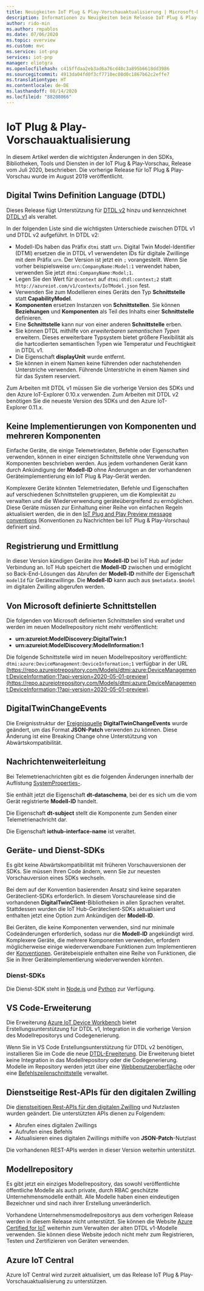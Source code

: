 ```yaml
---
title: Neuigkeiten IoT Plug & Play-Vorschauaktualisierung | Microsoft-Dokumentation
description: Informationen zu Neuigkeiten beim Release IoT Plug & Play-Vorschauaktualisierung.
author: rido-min
ms.author: rmpablos
ms.date: 07/06/2020
ms.topic: overview
ms.custom: mvc
ms.service: iot-pnp
services: iot-pnp
manager: eliotgra
ms.openlocfilehash: c415ffdaa2eb3ad6a76cd48c3a895b6618dd3986
ms.sourcegitcommit: 4913da04fd0f3cf7710ec08d0c1867b62c2effe7
ms.translationtype: HT
ms.contentlocale: de-DE
ms.lasthandoff: 08/14/2020
ms.locfileid: "88208066"
---
```

# <a name="iot-plug-and-play-preview-refresh"></a>IoT Plug & Play-Vorschauaktualisierung

In diesem Artikel werden die wichtigsten Änderungen in den SDKs, Bibliotheken, Tools und Diensten in der IoT Plug & Play-Vorschau, Release vom Juli 2020, beschrieben. Die vorherige Release für IoT Plug & Play-Vorschau wurde im August 2019 veröffentlicht.

## <a name="digital-twins-definition-language-dtdl"></a>Digital Twins Definition Language (DTDL)

Dieses Release fügt Unterstützung für [DTDL v2](https://github.com/Azure/opendigitaltwins-dtdl) hinzu und kennzeichnet [DTDL v1](https://github.com/Azure/opendigitaltwins-dtdl/tree/master/DTDL/v1-preview) als veraltet.

In der folgenden Liste sind die wichtigsten Unterschiede zwischen DTDL v1 und DTDL v2 aufgeführt. In DTDL v2:

- Modell-IDs haben das Präfix `dtmi` statt `urn`. Digital Twin Model-Identifier (DTMI) ersetzen die in DTDL v1 verwendeten IDs für digitale Zwillinge mit dem Präfix `urn`. Der Version ist jetzt ein `;` vorangestellt. Wenn Sie vorher beispielsweise `urn:CompanyName:Model:1` verwendet haben, verwenden Sie jetzt `dtmi:CompanyName:Model;1`.
- Legen Sie den Wert für `@context` auf `dtmi:dtdl:context;2` statt `http://azureiot.com/v1/contexts/IoTModel.json` fest.
- Verwenden Sie zum Modellieren eines Geräts den Typ **Schnittstelle** statt **CapabilityModel**.
- **Komponenten** ersetzen Instanzen von **Schnittstellen**. Sie können **Beziehungen** und **Komponenten** als Teil des Inhalts einer **Schnittstelle** definieren.
- Eine **Schnittstelle** kann nur von einer anderen **Schnittstelle** erben.
- Sie können DTDL mithilfe von _erweiterbaren semantischen Typen_ erweitern. Dieses erweiterbare Typsystem bietet größere Flexibilität als die hartcodierten semantischen Typen wie Temperatur und Feuchtigkeit in DTDL v1.
- Die Eigenschaft **displayUnit** wurde entfernt.
- Sie können in einem Namen keine führenden oder nachstehenden Unterstriche verwenden. Führende Unterstriche in einem Namen sind für das System reserviert.

Zum Arbeiten mit DTDL v1 müssen Sie die vorherige Version des SDKs und den Azure IoT-Explorer 0.10.x verwenden. Zum Arbeiten mit DTDL v2 benötigen Sie die neueste Version des SDKs und den Azure IoT-Explorer 0.11.x.

## <a name="no-component-and-multiple-component-implementations"></a>Keine Implementierungen von Komponenten und mehreren Komponenten

Einfache Geräte, die einige Telemetriedaten, Befehle oder Eigenschaften verwenden, können in einer einzigen Schnittstelle ohne Verwendung von Komponenten beschrieben werden. Aus jedem vorhandenen Gerät kann durch Ankündigung der **Modell-ID** ohne Änderungen an der vorhandenen Geräteimplementierung ein IoT Plug & Play-Gerät werden.

Komplexere Geräte könnten Telemetriedaten, Befehle und Eigenschaften auf verschiedenen Schnittstellen gruppieren, um die Komplexität zu verwalten und die Wiederverwendung geräteübergreifend zu ermöglichen. Diese Geräte müssen zur Einhaltung einer Reihe von einfachen Regeln aktualisiert werden, die in den [IoT Plug and Play Preview message conventions](concepts-convention.md) (Konventionen zu Nachrichten bei IoT Plug & Play-Vorschau) definiert sind.

## <a name="registration-and-discovery"></a>Registrierung und Ermittlung

In dieser Version kündigen Geräte ihre **Modell-ID** bei IoT Hub auf jeder Verbindung an. IoT Hub speichert die **Modell-ID** zwischen und ermöglicht so Back-End-Lösungen das Abrufen der **Modell-ID** mithilfe der Eigenschaft `modelId` für Gerätezwillinge. Die **Modell-ID** kann auch aus `$metadata.$model` im digitalen Zwilling abgerufen werden.

## <a name="microsoft-defined-interfaces"></a>Von Microsoft definierte Schnittstellen

Die folgenden von Microsoft definierten Schnittstellen sind veraltet und werden im neuen Modellrepository nicht mehr veröffentlicht:

- **urn:azureiot:ModelDiscovery:DigitalTwin:1**
- **urn:azureiot:ModelDiscovery:ModelInformation:1**

Die folgende Schnittstelle wird im neuen Modellrepository veröffentlicht: `dtmi:azure:DeviceManagement:DeviceInformation;1` verfügbar in der URL [https://repo.azureiotrepository.com/Models/dtmi:azure:DeviceManagement:DeviceInformation;1?api-version=2020-05-01-preview](https://repo.azureiotrepository.com/Models/dtmi:azure:DeviceManagement:DeviceInformation;1?api-version=2020-05-01-preview).

## <a name="digitaltwinchangeevents"></a>DigitalTwinChangeEvents

Die Ereignisstruktur der [Ereignisquelle](../iot-hub/iot-hub-devguide-messages-d2c.md#non-telemetry-events) **DigitalTwinChangeEvents** wurde geändert, um das Format **JSON-Patch** verwenden zu können. Diese Änderung ist eine Breaking Change ohne Unterstützung von Abwärtskompatibilität.

## <a name="message-routing"></a>Nachrichtenweiterleitung

Bei Telemetrienachrichten gibt es die folgenden Änderungen innerhalb der Auflistung [SystemProperties-](../iot-hub/iot-hub-devguide-messages-construct.md).

Sie enthält jetzt die Eigenschaft **dt-dataschema**, bei der es sich um die vom Gerät registrierte **Modell-ID** handelt.

Die Eigenschaft **dt-subject** stellt die Komponente zum Senden einer Telemetrienachricht dar.

Die Eigenschaft **iothub-interface-name** ist veraltet.

## <a name="device-and-service-sdks"></a>Geräte- und Dienst-SDKs

Es gibt keine Abwärtskompatibilität mit früheren Vorschauversionen der SDKs. Sie müssen Ihren Code ändern, wenn Sie zur neuesten Vorschauversion eines SDKs wechseln.

Bei dem auf der Konvention basierenden Ansatz sind keine separaten Geräteclient-SDKs erforderlich. In diesem Vorschaurelease sind die vorhandenen **DigitalTwinClient**-Bibliotheken in allen Sprachen veraltet. Stattdessen wurden die IoT Hub-Geräteclient-SDKs aktualisiert und enthalten jetzt eine Option zum Ankündigen der **Modell-ID**.

Bei Geräten, die keine Komponenten verwenden, sind nur minimale Codeänderungen erforderlich, sodass nur die **Modell-ID** angekündigt wird. Komplexere Geräte, die mehrere Komponenten verwenden, erfordern möglicherweise einige wiederverwendbare Funktionen zum Implementieren der [Konventionen](concepts-convention.md). Gerätebeispiele enthalten eine Reihe von Funktionen, die Sie in Ihrer Geräteimplementierung wiederverwenden könnten.

### <a name="service-sdks"></a>Dienst-SDKs

Die Dienst-SDK steht in [Node.js](https://github.com/Azure/azure-iot-sdk-node/blob/digitaltwins-preview/digitaltwins/service/readme.md) und [Python](https://github.com/Azure/azure-iot-sdk-python/blob/master/azure-iot-hub/README.md) zur Verfügung.

## <a name="vs-code-extension"></a>VS Code-Erweiterung

Die Erweiterung [Azure IoT Device Workbench](https://marketplace.visualstudio.com/items?itemName=vsciot-vscode.vscode-iot-workbench) bietet Erstellungsunterstützung für DTDL v1, Integration in die vorherige Version des Modellrepositorys und Codegenerierung.

Wenn Sie in VS Code Erstellungsunterstützung für DTDL v2 benötigen, installieren Sie im Code die neue [DTDL-Erweiterung](https://marketplace.visualstudio.com/items?itemName=vsciot-vscode.vscode-dtdl). Die Erweiterung bietet keine Integration in das Modellrepository oder die Codegenerierung. Modelle im Repository werden jetzt über eine [Webbenutzeroberfläche](https://aka.ms/iotmodelrepo) oder eine [Befehlszeilenschnittstelle](https://docs.microsoft.com/cli/azure/ext/azure-iot/iot/pnp?view=azure-cli-latest) verwaltet.

## <a name="digital-twin-service-side-rest-apis"></a>Dienstseitige Rest-APIs für den digitalen Zwilling

Die [dienstseitigen Rest-APIs für den digitalen Zwilling](https://docs.microsoft.com/rest/api/iothub/service/digitaltwin) und Nutzlasten wurden geändert. Die unterstützten APIs dienen zu Folgendem:

- Abrufen eines digitalen Zwillings
- Aufrufen eines Befehls
- Aktualisieren eines digitalen Zwillings mithilfe von **JSON-Patch**-Nutzlast

Die vorhandenen REST-APIs werden in dieser Version weiterhin unterstützt.

## <a name="model-repository"></a>Modellrepository

Es gibt jetzt ein einziges Modellrepository, das sowohl veröffentlichte öffentliche Modelle als auch private, durch RBAC geschützte Unternehmensmodelle enthält. Alle Modelle haben einen eindeutigen Bezeichner und sind nach ihrer Erstellung unveränderlich.

Vorhandene Unternehmensmodellrepositorys aus dem vorherigen Release werden in diesem Release nicht unterstützt. Sie können die Website [Azure Certified for IoT](https://preview.catalog.azureiotsolutions.com/products) weiterhin zum Verwalten der alten DTDL v1-Modelle verwenden. Sie können diese Website jedoch nicht mehr zum Registrieren, Testen und Zertifizieren von Geräten verwenden.

## <a name="azure-iot-central"></a>Azure IoT Central

Azure IoT Central wird zurzeit aktualisiert, um das Release IoT Plug & Play-Vorschauaktualisierung zu unterstützen.

